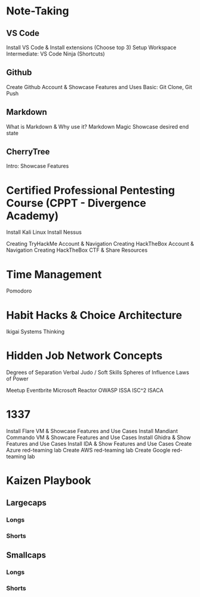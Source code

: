 # Note-Taking
## VS Code
Install VS Code & Install extensions (Choose top 3)
Setup Workspace
Intermediate: VS Code Ninja (Shortcuts)


## Github
Create Github Account & Showcase Features and Uses
Basic: Git Clone, Git Push

## Markdown
What is Markdown & Why use it?
Markdown Magic
Showcase desired end state


## CherryTree
Intro: Showcase Features

# Certified Professional Pentesting Course (CPPT - Divergence Academy)
Install Kali Linux
Install Nessus

Creating TryHackMe Account & Navigation
Creating HackTheBox Account & Navigation
Creating HackTheBox CTF & Share Resources

# Time Management
Pomodoro


# Habit Hacks & Choice Architecture
Ikigai
Systems Thinking

# Hidden Job Network Concepts
Degrees of Separation
Verbal Judo / Soft Skills
Spheres of Influence
Laws of Power

Meetup
Eventbrite
Microsoft Reactor
OWASP
ISSA
ISC^2
ISACA

# 1337
Install Flare VM & Showcase Features and Use Cases
Install Mandiant Commando VM & Showcare Features and Use Cases
Install Ghidra & Show Features and Use Cases
Install IDA & Show Features and Use Cases
Create Azure red-teaming lab
Create AWS red-teaming lab
Create Google red-teaming lab

# Kaizen Playbook

## Largecaps

### Longs



### Shorts


## Smallcaps

### Longs


### Shorts
